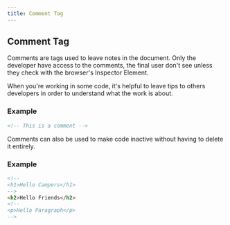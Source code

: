 ```yaml
---
title: Comment Tag
---
```

## Comment Tag

Comments are tags used to leave notes in the document. Only the developer have access to the comments, the final user don't see unless they check with the browser's Inspector Element.

When you're working in some code, it's helpful to leave tips to others developers in order to understand what the work is about.

### Example

```html
<!-- This is a comment -->
```
Comments can also be used to make code inactive without having to delete it entirely. 

### Example

```html
<!--
<h1>Hello Campers</h1>
-->
<h2>Hello Friends</h2>
<!--
<p>Hello Paragraph</p>
-->
```

